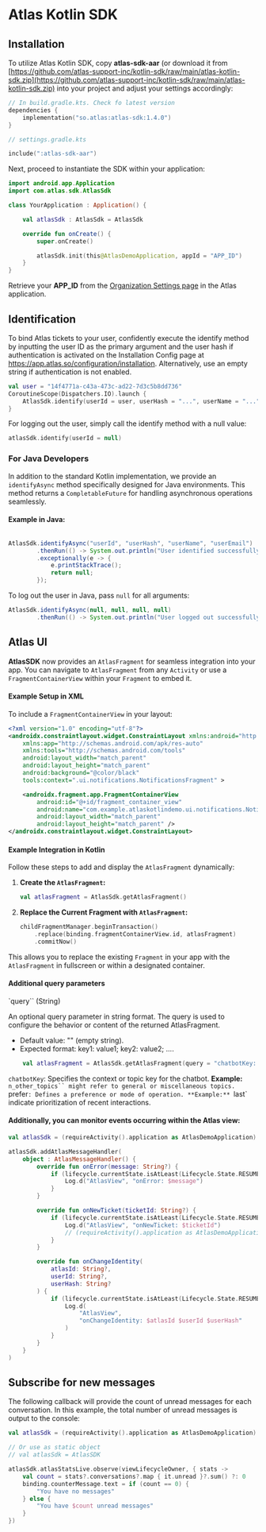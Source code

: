 # Atlas Kotlin SDK

## Installation

To utilize Atlas Kotlin SDK, copy **atlas-sdk-aar** (or download it from [https://github.com/atlas-support-inc/kotlin-sdk/raw/main/atlas-kotlin-sdk.zip](https://github.com/atlas-support-inc/kotlin-sdk/raw/main/atlas-kotlin-sdk.zip) into your project and adjust your settings accordingly:

```kts
// In build.gradle.kts. Check fo latest version
dependencies {
    implementation("so.atlas:atlas-sdk:1.4.0") 
}
```

```kts
// settings.gradle.kts

include(":atlas-sdk-aar")
```

Next, proceed to instantiate the SDK within your application:

```kt
import android.app.Application
import com.atlas.sdk.AtlasSdk

class YourApplication : Application() {

    val atlasSdk : AtlasSdk = AtlasSdk

    override fun onCreate() {
        super.onCreate()

        atlasSdk.init(this@AtlasDemoApplication, appId = "APP_ID")
    }
}
```

Retrieve your **APP_ID** from the [Organization Settings page](https://app.atlas.so/settings/company) in the Atlas application.

## Identification

To bind Atlas tickets to your user, confidently execute the identify method by inputting the user ID as the primary argument and the user hash if authentication is activated on the Installation Config page at https://app.atlas.so/configuration/installation. Alternatively, use an empty string if authentication is not enabled.

```kt
val user = "14f4771a-c43a-473c-ad22-7d3c5b8dd736"
CoroutineScope(Dispatchers.IO).launch {
    AtlasSdk.identify(userId = user, userHash = "...", userName = "...", userEmail = "...")
}
```

For logging out the user, simply call the identify method with a null value:

```kt
atlasSdk.identify(userId = null)
```

### For Java Developers

In addition to the standard Kotlin implementation, we provide an `identifyAsync` method specifically designed for Java environments. This method returns a `CompletableFuture` for handling asynchronous operations seamlessly.

#### Example in Java:  
```java

AtlasSdk.identifyAsync("userId", "userHash", "userName", "userEmail")
        .thenRun(() -> System.out.println("User identified successfully"))
        .exceptionally(e -> {
            e.printStackTrace();
            return null;
        });
```

To log out the user in Java, pass `null` for all arguments:  
```java
AtlasSdk.identifyAsync(null, null, null, null)
        .thenRun(() -> System.out.println("User logged out successfully"));
```

## Atlas UI

**AtlasSDK** now provides an `AtlasFragment` for seamless integration into your app. You can navigate to `AtlasFragment` from any `Activity` or use a `FragmentContainerView` within your `Fragment` to embed it.

#### Example Setup in XML  
To include a `FragmentContainerView` in your layout:

```xml
<?xml version="1.0" encoding="utf-8"?>
<androidx.constraintlayout.widget.ConstraintLayout xmlns:android="http://schemas.android.com/apk/res/android"
    xmlns:app="http://schemas.android.com/apk/res-auto"
    xmlns:tools="http://schemas.android.com/tools"
    android:layout_width="match_parent"
    android:layout_height="match_parent"
    android:background="@color/black"
    tools:context=".ui.notifications.NotificationsFragment" >

    <androidx.fragment.app.FragmentContainerView
        android:id="@+id/fragment_container_view"
        android:name="com.example.atlaskotlindemo.ui.notifications.NotificationsFragment"
        android:layout_width="match_parent"
        android:layout_height="match_parent" />
</androidx.constraintlayout.widget.ConstraintLayout>
```

#### Example Integration in Kotlin  
Follow these steps to add and display the `AtlasFragment` dynamically:  

1. **Create the `AtlasFragment`:**  
   ```kotlin
   val atlasFragment = AtlasSdk.getAtlasFragment()
   ```

2. **Replace the Current Fragment with `AtlasFragment`:**  
   ```kotlin
   childFragmentManager.beginTransaction()
       .replace(binding.fragmentContainerView.id, atlasFragment)
       .commitNow()
   ```

This allows you to replace the existing `Fragment` in your app with the `AtlasFragment` in fullscreen or within a designated container.

#### Additional query parameters
`query`` (String)

An optional query parameter in string format. The query is used to configure the behavior or content of the returned AtlasFragment.
- Default value: "" (empty string).
- Expected format: key1: value1; key2: value2; ....

```kotlin
    val atlasFragment = AtlasSdk.getAtlasFragment(query = "chatbotKey: n_other_topics; prefer: last")
   ```

`chatbotKey`: Specifies the context or topic key for the chatbot.
**Example:** `n_other_topics`` might refer to general or miscellaneous topics.
`prefer`: Defines a preference or mode of operation.
**Example:** `last` indicate prioritization of recent interactions.

#### Additionally, you can monitor events occurring within the Atlas view:

```kt
val atlasSdk = (requireActivity().application as AtlasDemoApplication).atlasSdk

atlasSdk.addAtlasMessageHandler(
    object : AtlasMessageHandler() {
        override fun onError(message: String?) {
            if (lifecycle.currentState.isAtLeast(Lifecycle.State.RESUMED)) {
                Log.d("AtlasView", "onError: $message")
            }
        }

        override fun onNewTicket(ticketId: String?) {
            if (lifecycle.currentState.isAtLeast(Lifecycle.State.RESUMED)) {
                Log.d("AtlasView", "onNewTicket: $ticketId")
                // (requireActivity().application as AtlasDemoApplication).atlasSdk.updateCustomFields(ticketId, mapOf("customField" to "customValue")
            }
        }

        override fun onChangeIdentity(
            atlasId: String?,
            userId: String?,
            userHash: String?
        ) {
            if (lifecycle.currentState.isAtLeast(Lifecycle.State.RESUMED)) {
                Log.d(
                    "AtlasView",
                    "onChangeIdentity: $atlasId $userId $userHash"
                )
            }
        }
    }
)
```

## Subscribe for new messages

The following callback will provide the count of unread messages for each conversation. In this example, the total number of unread messages is output to the console:

```kt
val atlasSdk = (requireActivity().application as AtlasDemoApplication).atlasSdk

// Or use as static object
// val atlasSdk = AtlasSDK 

atlasSdk.atlasStatsLive.observe(viewLifecycleOwner, { stats ->
    val count = stats?.conversations?.map { it.unread }?.sum() ?: 0
    binding.counterMessage.text = if (count == 0) {
        "You have no messages"
    } else {
        "You have $count unread messages"
    }
})
```
